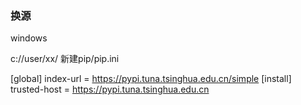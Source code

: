 ### 换源

windows

c://user/xx/   新建pip/pip.ini

[global]
index-url = <https://pypi.tuna.tsinghua.edu.cn/simple>
[install]
trusted-host = <https://pypi.tuna.tsinghua.edu.cn>
